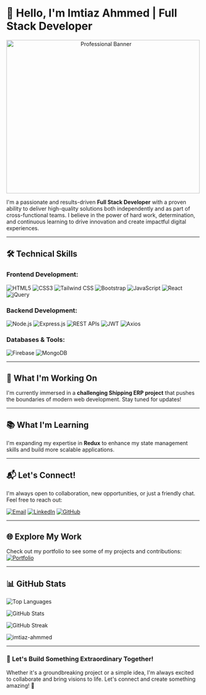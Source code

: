 # 👋 Hello, I'm Imtiaz Ahmmed | Full Stack Developer

<p align="center">
  <img src="https://i.imgur.com/mc2WW6o.png" alt="Professional Banner" width="100%" height="400">
</p>

I'm a passionate and results-driven **Full Stack Developer** with a proven ability to deliver high-quality solutions both independently and as part of cross-functional teams. I believe in the power of hard work, determination, and continuous learning to drive innovation and create impactful digital experiences.

---

## 🛠️ **Technical Skills**

### Frontend Development:
![HTML5](https://img.shields.io/badge/HTML5-E34F26?style=for-the-badge&logo=html5&logoColor=white)
![CSS3](https://img.shields.io/badge/CSS3-1572B6?style=for-the-badge&logo=css3&logoColor=white)
![Tailwind CSS](https://img.shields.io/badge/Tailwind_CSS-38B2AC?style=for-the-badge&logo=tailwind-css&logoColor=white)
![Bootstrap](https://img.shields.io/badge/Bootstrap-563D7C?style=for-the-badge&logo=bootstrap&logoColor=white)
![JavaScript](https://img.shields.io/badge/JavaScript-F7DF1E?style=for-the-badge&logo=javascript&logoColor=black)
![React](https://img.shields.io/badge/React-20232A?style=for-the-badge&logo=react&logoColor=61DAFB)
![jQuery](https://img.shields.io/badge/jQuery-0769AD?style=for-the-badge&logo=jquery&logoColor=white)

### Backend Development:
![Node.js](https://img.shields.io/badge/Node.js-339933?style=for-the-badge&logo=node.js&logoColor=white)
![Express.js](https://img.shields.io/badge/Express.js-000000?style=for-the-badge&logo=express&logoColor=white)
![REST APIs](https://img.shields.io/badge/REST_API-FF6F61?style=for-the-badge&logo=rest&logoColor=white)
![JWT](https://img.shields.io/badge/JWT-000000?style=for-the-badge&logo=json-web-tokens&logoColor=white)
![Axios](https://img.shields.io/badge/Axios-5A29E4?style=for-the-badge&logo=axios&logoColor=white)

### Databases & Tools:
![Firebase](https://img.shields.io/badge/Firebase-FFCA28?style=for-the-badge&logo=firebase&logoColor=black)
![MongoDB](https://img.shields.io/badge/MongoDB-47A248?style=for-the-badge&logo=mongodb&logoColor=white)

---

## 💼 **What I'm Working On**
I'm currently immersed in a **challenging Shipping ERP project** that pushes the boundaries of modern web development. Stay tuned for updates!

---

## 📚 **What I'm Learning**
I'm expanding my expertise in **Redux** to enhance my state management skills and build more scalable applications.

---

## 📬 **Let's Connect!**
I'm always open to collaboration, new opportunities, or just a friendly chat. Feel free to reach out:

[![Email](https://img.shields.io/badge/Email-imtiazahmmed00@gmail.com-D14836?style=for-the-badge&logo=gmail&logoColor=white)](mailto:imtiazahmmed00@gmail.com)
[![LinkedIn](https://img.shields.io/badge/LinkedIn-Imtiaz_Ahmmed-0077B5?style=for-the-badge&logo=linkedin&logoColor=white)](https://www.linkedin.com/in/imtiaz-ahmmed/)
[![GitHub](https://img.shields.io/badge/GitHub-imtiaz--ahmmed-181717?style=for-the-badge&logo=github&logoColor=white)](https://github.com/imtiaz-ahmmed)

---

## 🌐 **Explore My Work**
Check out my portfolio to see some of my projects and contributions:  
[![Portfolio](https://img.shields.io/badge/Portfolio-Imtiaz_Ahmmed-4A154B?style=for-the-badge&logo=netlify&logoColor=white)](https://imtiaz-ahmmed.netlify.app)

---

## 📊 **GitHub Stats**

![Top Languages](https://github-readme-stats.vercel.app/api/top-langs?username=imtiaz-ahmmed&show_icons=true&locale=en&layout=compact&theme=radical)

![GitHub Stats](https://github-readme-stats.vercel.app/api?username=imtiaz-ahmmed&show_icons=true&theme=radical)

![GitHub Streak](https://streak-stats.demolab.com/?user=imtiaz-ahmmed&theme=radical)

<p align="left">
  <img src="https://komarev.com/ghpvc/?username=imtiaz-ahmmed&label=Profile%20views&color=0e75b6&style=flat" alt="imtiaz-ahmmed" />
</p>

---

### 🚀 **Let's Build Something Extraordinary Together!**
Whether it's a groundbreaking project or a simple idea, I'm always excited to collaborate and bring visions to life. Let's connect and create something amazing! 🌟
